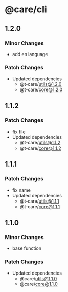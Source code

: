 # @care/cli

## 1.2.0

### Minor Changes

- add en language

### Patch Changes

- Updated dependencies
  - @t-care/utils@1.2.0
  - @t-care/core@1.2.0

## 1.1.2

### Patch Changes

- fix file
- Updated dependencies
  - @t-care/utils@1.1.2
  - @t-care/core@1.1.2

## 1.1.1

### Patch Changes

- fix name
- Updated dependencies
  - @t-care/utils@1.1.1
  - @t-care/core@1.1.1

## 1.1.0

### Minor Changes

- base function

### Patch Changes

- Updated dependencies
  - @care/utils@1.1.0
  - @care/core@1.1.0
